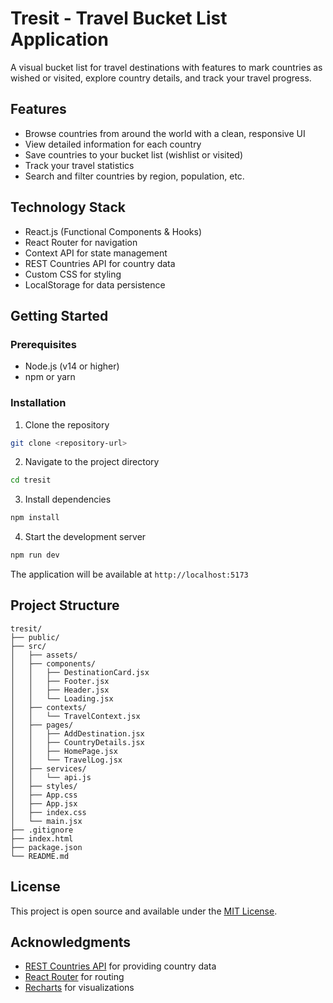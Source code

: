 # Tresit - Travel Bucket List Application

A visual bucket list for travel destinations with features to mark countries as wished or visited, explore country details, and track your travel progress.

## Features

- Browse countries from around the world with a clean, responsive UI
- View detailed information for each country
- Save countries to your bucket list (wishlist or visited)
- Track your travel statistics
- Search and filter countries by region, population, etc.

## Technology Stack

- React.js (Functional Components & Hooks)
- React Router for navigation
- Context API for state management
- REST Countries API for country data
- Custom CSS for styling
- LocalStorage for data persistence

## Getting Started

### Prerequisites

- Node.js (v14 or higher)
- npm or yarn

### Installation

1. Clone the repository
```bash
git clone <repository-url>
```

2. Navigate to the project directory
```bash
cd tresit
```

3. Install dependencies
```bash
npm install
```

4. Start the development server
```bash
npm run dev
```

The application will be available at `http://localhost:5173`

## Project Structure

```
tresit/
├── public/
├── src/
│   ├── assets/
│   ├── components/
│   │   ├── DestinationCard.jsx
│   │   ├── Footer.jsx
│   │   ├── Header.jsx
│   │   └── Loading.jsx
│   ├── contexts/
│   │   └── TravelContext.jsx
│   ├── pages/
│   │   ├── AddDestination.jsx
│   │   ├── CountryDetails.jsx
│   │   ├── HomePage.jsx
│   │   └── TravelLog.jsx
│   ├── services/
│   │   └── api.js
│   ├── styles/
│   ├── App.css
│   ├── App.jsx
│   ├── index.css
│   └── main.jsx
├── .gitignore
├── index.html
├── package.json
└── README.md
```

## License

This project is open source and available under the [MIT License](LICENSE).

## Acknowledgments

- [REST Countries API](https://restcountries.com/) for providing country data
- [React Router](https://reactrouter.com/) for routing
- [Recharts](https://recharts.org/) for visualizations
